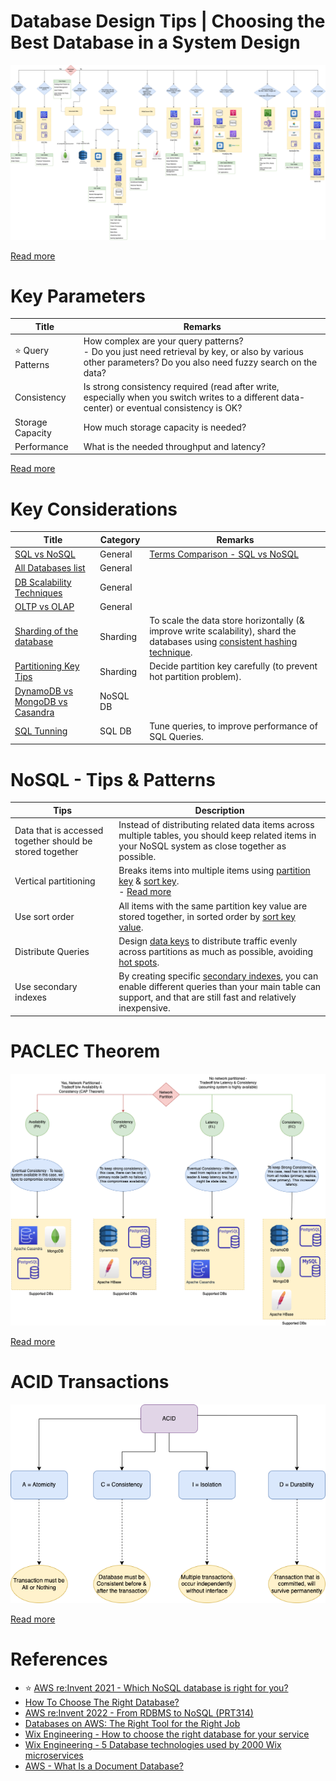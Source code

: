 # Database Design Tips | Choosing the Best Database in a System Design

![](DatabaseDesign.png)

[Read more](https://www.youtube.com/watch?v=cODCpXtPHbQ)

# Key Parameters

| Title                 | Remarks                                                                                                                                                        |
|-----------------------|----------------------------------------------------------------------------------------------------------------------------------------------------------------|
| :star: Query Patterns | How complex are your query patterns? <br/>- Do you just need retrieval by key, or also by various other parameters? Do you also need fuzzy search on the data? |
| Consistency           | Is strong consistency required (read after write, especially when you switch writes to a different data-center) or eventual consistency is OK?                 |
| Storage Capacity      | How much storage capacity is needed?                                                                                                                           |
| Performance           | What is the needed throughput and latency?                                                                                                                     |

[Read more](https://medium.com/wix-engineering/how-to-choose-the-right-database-for-your-service-97b1670c5632)

# Key Considerations

| Title                                                                                        | Category | Remarks                                                                                                                                                                                          |
|----------------------------------------------------------------------------------------------|----------|--------------------------------------------------------------------------------------------------------------------------------------------------------------------------------------------------|
| [SQL vs NoSQL](SQLvsNoSQL.md)                                                                | General  | [Terms Comparison - SQL vs NoSQL](Terminologies.md)                                                                                                                                              |
| [All Databases list](All-DBs-List.md)                                                        | General  |                                                                                                                                                                                                  |
| [DB Scalability Techniques](3_ScalabilityTechniques/Readme.md)                               | General  |                                                                                                                                                                                                  |
| [OLTP vs OLAP](OLTPvsOTAP.md)                                                                | General  |                                                                                                                                                                                                  |
| [Sharding of the database](3_ScalabilityTechniques/PartitioningSharding/Readme.md)           | Sharding | To scale the data store horizontally (& improve write scalability), shard the databases using [consistent hashing technique](3_ScalabilityTechniques/PartitioningSharding/ConsistentHashing.md). |
| [Partitioning Key Tips](3_ScalabilityTechniques/PartitioningSharding/PartitionKey/Readme.md) | Sharding | Decide partition key carefully (to prevent hot partition problem).                                                                                                                               |
| [DynamoDB vs MongoDB vs Casandra](DynamoDBVsMongoDBVsCasandra.md)                            | NoSQL DB |                                                                                                                                                                                                  |
| [SQL Tunning](3_ScalabilityTechniques/SQLTuning.md)                                          | SQL DB   | Tune queries, to improve performance of SQL Queries.                                                                                                                                             |

# NoSQL - Tips & Patterns

| Tips                                                     | Description                                                                                                                                                                                                                                                                                                                                      |
|----------------------------------------------------------|--------------------------------------------------------------------------------------------------------------------------------------------------------------------------------------------------------------------------------------------------------------------------------------------------------------------------------------------------|
| Data that is accessed together should be stored together | Instead of distributing related data items across multiple tables, you should keep related items in your NoSQL system as close together as possible.                                                                                                                                                                                             |
| Vertical partitioning                                    | Breaks items into multiple items using [partition key](3_ScalabilityTechniques/PartitioningSharding/PartitionKey/Readme.md) & [sort key](3_ScalabilityTechniques/PartitioningSharding/PartitionKey/SortKey.md).<br/>- [Read more](https://aws.amazon.com/blogs/database/use-vertical-partitioning-to-scale-data-efficiently-in-amazon-dynamodb/) |
| Use sort order                                           | All items with the same partition key value are stored together, in sorted order by [sort key value](3_ScalabilityTechniques/PartitioningSharding/PartitionKey/SortKey.md).                                                                                                                                                                      |
| Distribute Queries                                       | Design [data keys](3_ScalabilityTechniques/PartitioningSharding/PartitionKey/Readme.md) to distribute traffic evenly across partitions as much as possible, avoiding [hot spots](3_ScalabilityTechniques/PartitioningSharding/PartitionKey/HotPartition.md).                                                                                     |
| Use secondary indexes                                    | By creating specific [secondary indexes](../2_AWS/6_DatabaseServices/AmazonDynamoDB/SecondaryIndexes.md), you can enable different queries than your main table can support, and that are still fast and relatively inexpensive.                                                                                                         |

# PACLEC Theorem

![](2_CAP&PACELCTheorems/PACELC_Diagram.drawio.png)

[Read more](2_CAP&PACELCTheorems/Readme.md)

# ACID Transactions

![](1_ACIDTransactions/assets/ACID_Property_DBMS.drawio.png)

[Read more](1_ACIDTransactions/Readme.md)

# References
- :star: [AWS re:Invent 2021 - Which NoSQL database is right for you?](https://www.youtube.com/watch?v=ivBaro-8PhI)
- [How To Choose The Right Database?](https://www.youtube.com/watch?v=kkeFE6iRfMM)
- [AWS re:Invent 2022 - From RDBMS to NoSQL (PRT314)](https://www.youtube.com/watch?v=eEENrNKxCdw)
- [Databases on AWS: The Right Tool for the Right Job](https://www.youtube.com/watch?v=WE8N5BU5MeI&t=3710s)
- [Wix Engineering - How to choose the right database for your service](https://medium.com/wix-engineering/how-to-choose-the-right-database-for-your-service-97b1670c5632)
- [Wix Engineering - 5 Database technologies used by 2000 Wix microservices](https://medium.com/wix-engineering/5-database-technologies-used-by-2000-wix-microservices-e4769638b8c3)
- [AWS - What Is a Document Database?](https://aws.amazon.com/nosql/document/)